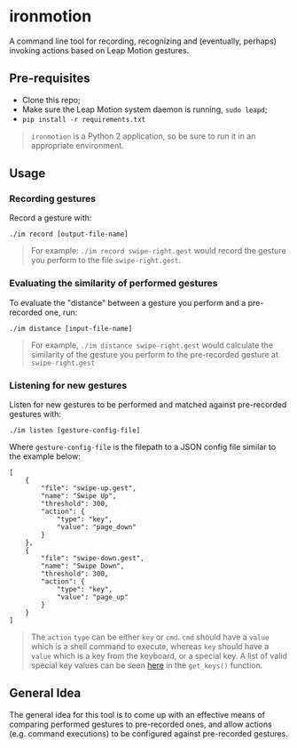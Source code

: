 # ironmotion
A command line tool for recording, recognizing and (eventually, perhaps) invoking actions based on Leap Motion gestures.

## Pre-requisites
* Clone this repo;
* Make sure the Leap Motion system daemon is running, `sudo leapd`;
* `pip install -r requirements.txt`

> `ironmotion` is a Python 2 application, so be sure to run it in an appropriate environment.

## Usage
### Recording gestures
Record a gesture with:

```
./im record [output-file-name]
```

> For example: `./im record swipe-right.gest` would record the gesture you perform to the file `swipe-right.gest`.

### Evaluating the similarity of performed gestures
To evaluate the "distance" between a gesture you perform and a pre-recorded one, run:

```
./im distance [input-file-name]
```

> For example, `./im distance swipe-right.gest` would calculate the similarity of the gesture you perform to the pre-recorded gesture at `swipe-right.gest`

### Listening for new gestures
Listen for new gestures to be performed and matched against pre-recorded gestures with:

```
./im listen [gesture-config-file]
```

Where `gesture-config-file` is the filepath to a JSON config file similar to the example below:

```
[
    {
        "file": "swipe-up.gest",
        "name": "Swipe Up",
        "threshold": 300,
        "action": {
            "type": "key",
            "value": "page_down"
        }
    },
    {
        "file": "swipe-down.gest",
        "name": "Swipe Down",
        "threshold": 300,
        "action": {
            "type": "key",
            "value": "page_up"
        }
    }
]
```

> The `action` `type` can be either `key` or `cmd`. `cmd` should have a `value` which is a shell command to execute, whereas `key` should have a `value` which is a key from the keyboard, or a special key. A list of valid special key values can be seen [here](https://github.com/andykuszyk/ironmotion/ironmotion/commands.py) in the `get_keys()` function.

## General Idea
The general idea for this tool is to come up with an effective means of comparing performed gestures to pre-recorded ones, and allow actions (e.g. command executions) to be configured against pre-recorded gestures.
